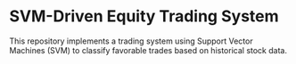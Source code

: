 # SVM-Driven Equity Trading System

This repository implements a trading system using Support Vector Machines (SVM) to classify favorable trades based on historical stock data.
